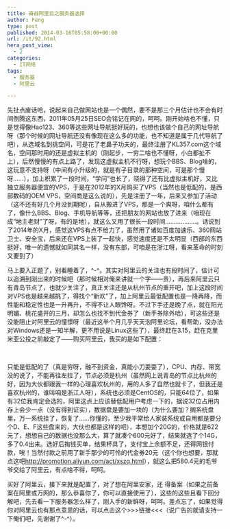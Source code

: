```yaml
---
title: 奋战阿里云之服务器选择
author: Feng
type: post
published: 2014-03-16T05:58:00+00:00
url: /it/92.html
hera_post_view:
  - 2
categories:
  - IT网络
tags:
  - 服务器
  - 阿里云

---
```

先扯点废话哈，说起来自己做网站也是一个偶然，要不是那三个月估计也不会有时间倒腾这东西，2011年05月25日SEO会铭记在网的，呵呵。刚开始啥也不懂，只是觉得像Hao123、360等这些网址导航挺好玩的，也想也该做个自己的网址导航呀（那个时候的网址导航还没有像现在这么多的功能，也不知道是属于几代导航了吧），从选域名到挑空间，可是花了老鼻子功夫的，最终注册了KL357.com这个域名，空间那时用的还是虚拟主机的（刚起步，一穷二啥也不懂呀，小白都扯不上），后然慢慢的有点上路了，发现这虚拟主机不行呀，想玩个BBS、Blog啥的，这玩意不支持呀（中间有小升级的，就是有子目录的那种空间，可是那个慢呀……），加上积累了一段时间，“学问”也长了，晓得了还有比虚拟主机好，又比独立服务器便宜的VPS，于是在2012年的X月购买了VPS（当然也是低配的，是西部数码的OEM VPS，空间商是这么说的），先是注册了一年，后来又参加了活动（这不还有好几个月没到期呢），自从搬进了VPS，那是一个爽呀，咱什么都有了，像什么BBS、Blog、手机导航等等，还把朋友的网站也放了进来（咱现在成“地主老财”了呀，有的是地），就这么又用了很长一段时间………………。话说到了2014年的X月，感觉这VPS有点不给力了，虽然用了诸如百度加速乐、360网站卫士、安全宝，后来还在VPS上装了一起快，感觉速度还是不太明显（西部的东西挺好，唯一的遗憾就如同其名一样，没有东部，可咱是在浙江呀，看来革命的时刻又要到了）

马上要入正题了，别看睡着了，^-^。其实对阿里云的关注也有段时间了，估计可以追溯到刚出来的时候吧（那时候相对俺来讲就一个字——贵），再后来阿里云只有青岛节点了，也就少关注了，真正关注还是从杭州节点的重开吧，加上这段时间对VPS也是越来越挑了，得找个“新欢”了，加上阿里云最低配置也是一降再降，而性能和稳定性也是一升再升，不得不让人眼馋呀。不过下手还是晚了点，就在阳光明媚、桃花盛开的三月，却怎么也找不到代金券了（新手券除外哈），可这些还是没能阻止对阿里云的憧憬呀（最近这半个月几乎天天泡阿里论坛，看帮助，没办法对Windows还是一知半解，更不用说是Linux这些了），最终赶在3.15，赶在克里米亚公投之前敲定了——购买阿里云，我买的是如下配置：

&nbsp;

只能是低配的了（真是穷呀，融不到资金，真能小刀耍耍了），CPU、内存、带宽没的说了，不能再往左拉了，节点必须是杭州（虽然网上说青岛的节点比杭州的好，因为大伙都跟我一样的心理喜欢杭州的，用的人多了自然也就卡了，但我还是喜欢杭州的，谁叫咱是浙江人呀），系统也必须是CentOS的，只能64位了，如果有32位我肯定会选的，阿里这点上应该替低配用户考虑一下的，据说32位占用内存上会少一点（没有得到证实），数据盘是要加一块的（为什么要加？搁系统盘里，万一系统挂了，恢复了……你懂的，至少我平常给人家装系统或自用都是要分个D、E、F这些盘来的，大伙也都是这样的吧），本想加个20G的，价格就是622元了，想想自己的数据也没那么大，算了就凑个600元好了，结果就选了个14G，多了0.4出来。选好后掏钱买单，结果杯具了，支付宝上余额不足，还得网银付款，唉！当然付款之前用了新手那少的可怜的代金券20元（这个你也想要，那就点这吧[<http://promotion.aliyun.com/act/xszq.html>][1]），就这么把580.4元的毛爷爷交给了阿里云，有点啥不得，呵呵。

买好了阿里云，接下来就是配置了，对了想在阿里安家，还 得备案（如果之前备案在阿里或万网的，那么恭喜你了，你可以直接使用了），这些的这些且看下回分解吧，先去看一下服务器怎么样了，刚入手的新鲜呀，呵呵。差点忘了，如果觉得你对阿里云也有那点意思的话，可以点击这个>>>链接<<<（说广告的就请支持一下俺们吧，先谢谢了^-^）。

 [1]: http://promotion.aliyun.com/act/xszq.html